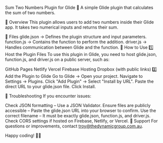 Sum Two Numbers Plugin for Glide
📌 A simple Glide plugin that calculates the sum of two numbers.

📜 Overview
This plugin allows users to add two numbers inside their Glide app. It takes two numerical inputs and returns their sum.

📂 Files
glide.json → Defines the plugin structure and input parameters.
function.js → Contains the function to perform the addition.
driver.js → Handles communication between Glide and the function.
🚀 How to Use
1️⃣ Host the Plugin Files
To use this plugin in Glide, you need to host glide.json, function.js, and driver.js on a public server, such as:

GitHub Pages
Netlify
Vercel
Firebase Hosting
Dropbox (with public links)
2️⃣ Add the Plugin to Glide
Go to Glide → Open your project.
Navigate to Settings → Plugins.
Click "Add Plugin" → Select "Install by URL".
Paste the direct URL to your glide.json file.
Click Install.

🐞 Troubleshooting
If you encounter issues:

Check JSON formatting – Use a JSON Validator.
Ensure files are publicly accessible – Paste the glide.json URL into your browser to confirm.
Use the correct filename – It must be exactly glide.json, function.js, and driver.js.
Check CORS settings if hosted on Firebase, Netlify, or Vercel.
📧 Support
For questions or improvements, contact troy@thedynamicgroup.com.au.

Happy coding! 🚀🎉

